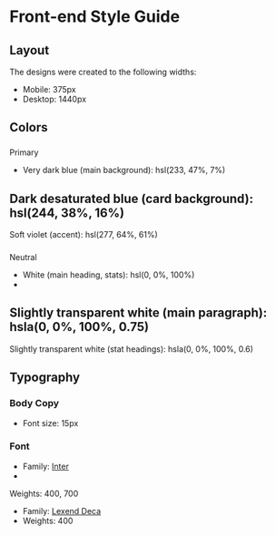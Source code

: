 # Front-end Style Guide



## Layout

The designs were created to the following widths:

- Mobile: 375px
- Desktop: 1440px



## Colors

### 
Primary

- Very dark blue (main background): hsl(233, 47%, 7%)

Dark desaturated blue (card background): hsl(244, 38%, 16%)
- 
Soft violet (accent): hsl(277, 64%, 61%)

### 
Neutral

- White (main heading, stats): hsl(0, 0%, 100%)
- 
Slightly transparent white (main paragraph): hsla(0, 0%, 100%, 0.75)
- 
Slightly transparent white (stat headings): hsla(0, 0%, 100%, 0.6)



## Typography

### Body Copy

- Font size: 15px

### Font

- Family: [Inter](https://fonts.google.com/specimen/Inter)
- 
Weights: 400, 700

- Family: [Lexend Deca](https://fonts.google.com/specimen/Lexend+Deca)
- Weights: 400
